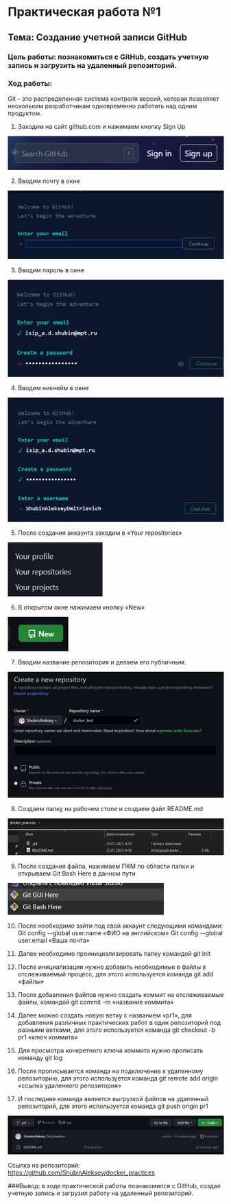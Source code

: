 # Практическая работа №1
## Тема: Создание учетной записи GitHub
### Цель работы: познакомиться с GitHub, создать учетную запись и загрузить на удаленный репозиторий.

### Ход работы:

Git – это распределенная система контроля версий, которая позволяет нескольким разработчикам одновременно работать над одним продуктом.

1.	Заходим на сайт github.com и нажимаем кнопку Sign Up
 
![](https://github.com/ShubinAleksey/docker_practices/blob/pr1/Images/git1.png "SignUp")
 
2.	Вводим почту в окне

![](https://github.com/ShubinAleksey/docker_practices/blob/pr1/Images/git2.png "Email")

3.	Вводим пароль в окне

![](https://github.com/ShubinAleksey/docker_practices/blob/pr1/Images/git3.png "Password")

4.	Вводим никнейм в окне

![](https://github.com/ShubinAleksey/docker_practices/blob/pr1/Images/git4.png "Username")

5.	После создания аккаунта заходим в «Your repositories»

![](https://github.com/ShubinAleksey/docker_practices/blob/pr1/Images/git5.png "YourRepositories")

6.	В открытом окне нажимаем кнопку «New»

![](https://github.com/ShubinAleksey/docker_practices/blob/pr1/Images/git6.png "New")

7.	Вводим название репозитория и делаем его публичным.

![](https://github.com/ShubinAleksey/docker_practices/blob/pr1/Images/git7.png "NameAndPublic")

8.	Создаем папку на рабочем столе и создаем файл README.md

![](https://github.com/ShubinAleksey/docker_practices/blob/pr1/Images/git8.png "Readme")

9.	После создания файла, нажимаем ПКМ по области папки и открываем Git Bash Here в данном пути

![](https://github.com/ShubinAleksey/docker_practices/blob/pr1/Images/git9.png "GitBashHere")

10.	После необходимо зайти под свой аккаунт следующими командами:
Git config --global user.name «ФИО на английском»
Git config --global user.email «Ваша почта»

11.	Далее необходимо проинициализировать папку командой git init

12.	После инициализации нужно добавить необходимые в файлы в отслеживаемый процесс, для этого используется команда git add «файлы»

13.	После добавления файлов нужно создать коммит на отслеживаемые файлы, командой git commit -m «название коммита»

14.	Далее можно создать новую ветку с названием «pr1», для добавления различных практических работ в один репозиторий под разными ветками, для этого используется команда git checkout -b pr1 «ключ коммита»

15.	Для просмотра конкретного ключа коммита нужно прописать команду git log

16.	После прописывается команда на подключение к удаленному репозиторию, для этого используется команда git remote add origin «ссылка удаленного репозитория»

17.	И последняя команда является выгрузкой файлов на удаленный репозиторий, для этого используется команда git push origin pr1

![](https://github.com/ShubinAleksey/docker_practices/blob/pr1/Images/git10.png "Created")
 
Ссылка на репозиторий: https://github.com/ShubinAleksey/docker_practices

###Вывод: в ходе практической работы познакомился с GitHub, создал учетную запись и загрузил работу на удаленный репозиторий.
